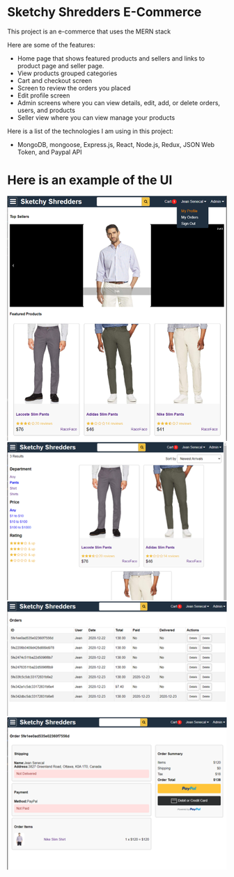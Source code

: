 # Sketchy Shredders E-Commerce
This project is an e-commerce that uses the MERN stack

Here are some of the features:
- Home page that shows featured products and sellers and links to product page and seller page.
- View products grouped categories
- Cart and checkout screen
- Screen to review the orders you placed
- Edit profile screen
- Admin screens where you can view details, edit, add, or delete orders, users, and products
- Seller view where you can view manage your products

Here is a list of the technologies I am using in this project:
- MongoDB, mongoose, Express.js, React, Node.js, Redux, JSON Web Token, and Paypal API 

# Here is an example of the UI
![alt text](https://github.com/jeansenecal/sketchy-shredders-shop/blob/main/img1.PNG)
![alt text](https://github.com/jeansenecal/sketchy-shredders-shop/blob/main/img2.PNG)
![alt text](https://github.com/jeansenecal/sketchy-shredders-shop/blob/main/img3.PNG)
![alt text](https://github.com/jeansenecal/sketchy-shredders-shop/blob/main/img4.PNG)
